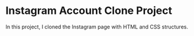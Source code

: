 # Instagram Account Clone Project
In this project, I cloned the Instagram page with HTML and CSS structures.

